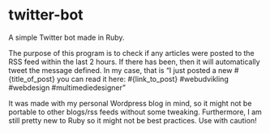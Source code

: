 # twitter-bot
A simple Twitter bot made in Ruby.

The purpose of this program is to check if any articles were posted to the RSS feed within the last 2 hours. If there has been, then it will automatically tweet the message defined. In my case, that is “I just posted a new #{title_of_post} you can read it here: #{link_to_post} #webudvikling #webdesign #multimediedesigner”

It was made with my personal Wordpress blog in mind, so it might not be portable to other blogs/rss feeds without some tweaking. Furthermore, I am still pretty new to Ruby so it might not be best practices. Use with caution!
